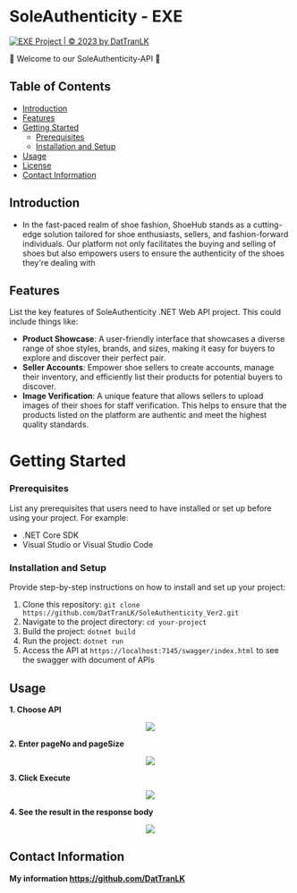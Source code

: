 # SoleAuthenticity - EXE 
[![EXE Project | © 2023 by DatTranLK](https://github.com/DatTranLK/SoleAuthenticity_Ver2/actions/workflows/main_soleauthenticity.yml/badge.svg?branch=main)](https://github.com/DatTranLK/SoleAuthenticity_Ver2/actions/workflows/main_soleauthenticity.yml)

:wave: Welcome to our SoleAuthenticity-API :wave:

## Table of Contents
- [Introduction](#introduction)
- [Features](#features)
- [Getting Started](#getting-started)
  - [Prerequisites](#prerequisites)
  - [Installation and Setup](#installation-and-setup)
- [Usage](#usage)
- [License](#license)
- [Contact Information](#contact-information)
## Introduction

- In the fast-paced realm of shoe fashion, ShoeHub stands as a cutting-edge solution tailored for shoe enthusiasts, sellers, and fashion-forward individuals. Our platform not only facilitates the buying and selling of shoes but also empowers users to ensure the authenticity of the shoes they're dealing with

## Features

List the key features of SoleAuthenticity .NET Web API project. This could include things like:

- **Product Showcase**: A user-friendly interface that showcases a diverse range of shoe styles, brands, and sizes, making it easy for buyers to explore and discover their perfect pair. 
- **Seller Accounts**: Empower shoe sellers to create accounts, manage their inventory, and efficiently list their products for potential buyers to discover.
- **Image Verification**: A unique feature that allows sellers to upload images of their shoes for staff verification. This helps to ensure that the products listed on the platform are authentic and meet the highest quality standards.

# Getting Started


### Prerequisites

List any prerequisites that users need to have installed or set up before using your project. For example:

- .NET Core SDK
- Visual Studio or Visual Studio Code

### Installation and Setup

Provide step-by-step instructions on how to install and set up your project:

1. Clone this repository: `git clone https://github.com/DatTranLK/SoleAuthenticity_Ver2.git`
2. Navigate to the project directory: `cd your-project`
3. Build the project: `dotnet build`
4. Run the project: `dotnet run`
5. Access the API at `https://localhost:7145/swagger/index.html` to see the swagger with document of APIs

## Usage

**1. Choose API**
<div align="center">
  <img src="https://imgur.com/PREPXO7.png"></img>
</div>

**2. Enter pageNo and pageSize**
<div align="center">
  <img src="https://imgur.com/DTRy3FJ.png"></img>
</div>

**3. Click Execute**
<div align="center">
  <img src="https://imgur.com/wdJlzJn.png"></img>
</div>

**4. See the result in the response body**
<div align="center">
  <img src="https://imgur.com/wdJlzJn.png"></img>
</div>


## Contact Information

**My information https://github.com/DatTranLK**
